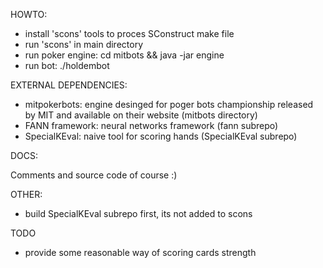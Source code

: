 HOWTO:

- install 'scons' tools to proces SConstruct make file
- run 'scons' in main directory
- run poker engine: cd mitbots && java -jar engine
- run bot: ./holdembot

EXTERNAL DEPENDENCIES:

- mitpokerbots: engine desinged for poger bots championship released by MIT and available on their website (mitbots directory)
- FANN framework: neural networks framework (fann subrepo)
- SpecialKEval: naive tool for scoring hands (SpecialKEval subrepo)

DOCS:

Comments and source code of course :)

OTHER:

- build SpecialKEval subrepo first, its not added to scons

TODO

- provide some reasonable way of scoring cards strength 
